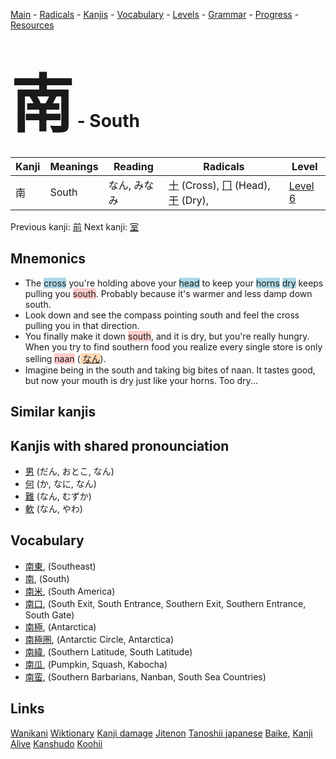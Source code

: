 <style> bigfont {font-size: 100px}</style>
[Main](../README.md) -
[Radicals](../radicals.md) -
[Kanjis](../kanjis.md) -
[Vocabulary](../vocabulary.md) -
[Levels](../levels.md) -
[Grammar](../grammar.md) - 
[Progress](../progress.md) -
[Resources](../resources.md)
# <bigfont> 南</bigfont> - South 

| Kanji | Meanings | Reading | Radicals | Level |
| --- | --- | --- | --- | --- |
| 南 | South | なん, みなみ | [十](../radicals/十.md) (Cross), [冂](../radicals/冂.md) (Head), [干](../radicals/干.md) (Dry),  | [Level 6](../levels/wk_level6.md) |

Previous kanji: [前](前.md) Next kanji: [室](室.md) 

## Mnemonics
 * The <span style="background-color:#ADD8E6"> cross</span> you're holding above your <span style="background-color:#ADD8E6"> head</span> to keep your <span style="background-color:#ADD8E6"> horns</span> <span style="background-color:#ADD8E6"> dry</span> keeps pulling you <span style="background-color:#ffcccb"> south</span>. Probably because it's warmer and less damp down south.
* Look down and see the compass pointing south and feel the cross pulling you in that direction.
* You finally make it down <span style="background-color:#ffcccb"> south</span>, and it is dry, but you're really hungry. When you try to find southern food you realize every single store is only selling <span style="background-color:#ffcccb"> naan</span> (<span style="background-color:#fed8b1"> [なん](https://jisho.org/search/なん)</span>).
* Imagine being in the south and taking big bites of naan. It tastes good, but now your mouth is dry just like your horns. Too dry...


## Similar kanjis
 


## Kanjis with shared pronounciation
 * [男](男.md) (だん, おとこ, なん)
* [何](何.md) (か, なに, なん)
* [難](難.md) (なん, むずか)
* [軟](軟.md) (なん, やわ)



## Vocabulary
 * [南東](../vocabulary/南.md), (Southeast)
* [南](../vocabulary/南.md), (South)
* [南米](../vocabulary/南.md), (South America)
* [南口](../vocabulary/南.md), (South Exit, South Entrance, Southern Exit, Southern Entrance, South Gate)
* [南極](../vocabulary/南.md), (Antarctica)
* [南極圏](../vocabulary/南.md), (Antarctic Circle, Antarctica)
* [南緯](../vocabulary/南.md), (Southern Latitude, South Latitude)
* [南瓜](../vocabulary/南.md), (Pumpkin, Squash, Kabocha)
* [南蛮](../vocabulary/南.md), (Southern Barbarians, Nanban, South Sea Countries)




## Links 


[Wanikani](https://www.wanikani.com/kanji/南)
[Wiktionary](https://en.wiktionary.org/wiki/南)
[Kanji damage](http://www.kanjidamage.com/kanji/search?utf8=✓&q=南)
[Jitenon](https://jitenon.com/kanji/南)
[Tanoshii japanese](https://www.tanoshiijapanese.com/dictionary/kanji.cfm?k=南)
[Baike](https://baike.baidu.com/item/南),
[Kanji Alive](https://app.kanjialive.com/南)
[Kanshudo](https://www.kanshudo.com/searchmn?q=南)
[Koohii](https://kanji.koohii.com/study/kanji/南)
